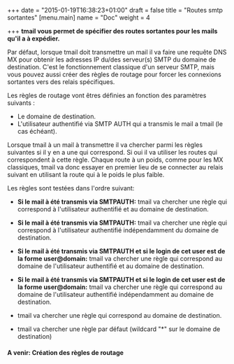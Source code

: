 +++
date = "2015-01-19T16:38:23+01:00"
draft = false
title = "Routes smtp sortantes"
[menu.main]
name = "Doc"
weight = 4

+++
**tmail vous permet de spécifier des routes sortantes pour les mails qu'il a à expédier.**  

Par défaut, lorsque tmail doit transmettre un mail il va faire une requête DNS MX pour obtenir les adresses IP du/des serveur(s) SMTP du domaine de destination. C'est le fonctionnement classique d'un serveur SMTP, mais vous pouvez aussi créer des règles de routage pour forcer les connexions sortantes vers des relais spécifiques. 

Les règles de routage vont êtres définies an fonction des paramètres suivants : 

* Le domaine de destination.
* L'utilisateur authentifié via SMTP AUTH qui a transmis le mail a tmail (le cas échéant).

Lorsque tmail à un mail à transmettre il va chercher parmi les règles suivantes si il y en a une qui correspond. Si oui il va utiliser les routes qui correspondent à cette règle. Chaque route à un poids, comme pour les MX classiques, tmail va donc essayer en premier lieu de se connecter au relais suivant en utilisant la route qui à le poids le plus faible.  

Les règles sont testées dans l'ordre suivant:

* **Si le mail à été transmis via SMTPAUTH:** tmail va chercher une règle qui correspond à l'utilisateur authentifié et au domaine de destination. 

* **Si le mail à été transmis via SMTPAUTH:** tmail va chercher une règle qui correspond à l'utilisateur authentifié indépendamment du domaine de destination. 

* **Si le mail à été transmis via SMTPAUTH et si le login de cet user est de la forme user@domain:** tmail va chercher une règle qui correspond au domaine de l'utilisateur authentifié et au domaine de destination. 

* **Si le mail à été transmis via SMTPAUTH et si le login de cet user est de la forme user@domain:** tmail va chercher une règle qui correspond au domaine de l'utilisateur authentifié indépendamment au domaine de destination. 

* tmail va chercher une règle qui correspond au domaine de destination.

* tmail va chercher une règle par défaut (wildcard "*" sur le domaine de destination)


#### A venir: Création des règles de routage

